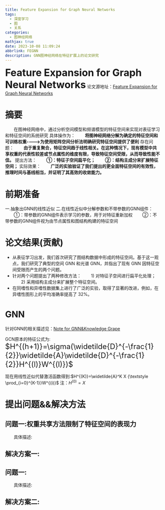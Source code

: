 ```yaml
---
title: Feature Expansion for Graph Neural Networks
tags:
  - 深度学习
  - 图
  - 关系
categories:
  - 图神经网络
mathjax: true
date: 2023-10-08 11:09:24
abbrlink: FEGNN
description: GNN图神经网络在特征扩展上的论文研究
---
```


**<font size=6 >Feature Expansion for Graph Neural Networks</font>**
论文源地址：[Feature Expansion for Graph Neural Networks](https://arxiv.org/abs/2305.06142)

# 摘要
&emsp;&emsp;在图神经网络中，通过分析空间模型和频谱模型的特征空间来实现对表征学习和特征空间的系统研究
具体操作为：
&emsp;&emsp;**将图神经网络分解为确定的特征空间和可训练权重---->为使用矩阵空间分析法明确研究特征空间提供了便利**
存在问题：
&emsp;&emsp;**由于重复聚合，特征空间趋于线性相关。在这种情况下，现有模型中共享权重的代表性较差或节点属性的维度有限，导致特征空间受限，从而导致性能不佳。**
提出方法：
&emsp;&emsp;**①：特征子空间扁平化；**
&emsp;&emsp;**②：结构主成分来扩展特征空间；**
实际效果：
&emsp;&emsp;**广泛的实验验证了我们提出的更全面特征空间的有效性，推理时间与基线相当，并证明了其高效的收敛能力。**

# 前期准备


一.抽象出GNN的线性近似
二.在线性近似中分解参数和不带参数的GNN组件：
&emsp;&emsp;①：带参数的GNN组件表示学习的参数，用于对特征重新加权
&emsp;&emsp;②：不带参数的GNN组件视为由节点属性和图结构构建的特征空间

# 论文结果(贡献)
  * 从表征学习出发，我们首次研究了图结构数据中形成的特征空间。基于这一观点，我们研究了典型的空间 GNN 和光谱 GNN，并指出了现有 GNN 因特征空间受限而产生的两个问题。
 * 针对两个问题提出了两种修改方法：
&emsp;&emsp;1) 对特征子空间进行扁平化处理；
&emsp;&emsp;2) 采用结构主成分来扩展整个特征空间。
 * 在同嗜性和异嗜性数据集上进行了广泛的实验，取得了显著的改进，例如，在异嗜性图形上的平均准确率提高了 32%。

 # GNN
 针对GNN的相关描述见：[Note for GNN&Knowledge Grape](https://www.cg-blog.com.cn/posts//Note%20for%20GNN&Knowledge%20Grape.html)

 GCN原本的特征公式为:<font size = 5> $H^{(h+1)}=\sigma(\widetilde{D}^{-\frac{1}{2}}\widetilde{A}\widetilde{D}^{-\frac{1}{2}}H^{(l)}W^{(l)})$ </font>

 现在用线性近似代替激活函数得到:$H^{(K)}=\widetilde{A}^K X {\textstyle \prod_{i=0}^{K-1}}W^{(i)}$
 注：$H^{(0)}=X$

 # 提出问题&&解决方法
 ## 问题一:权重共享方法限制了特征空间的表现力
 &emsp;&emsp;具体描述:
 ## 解决方案一:
 ## 问题一:
 &emsp;&emsp;具体描述:
 ## 解决方案二:

